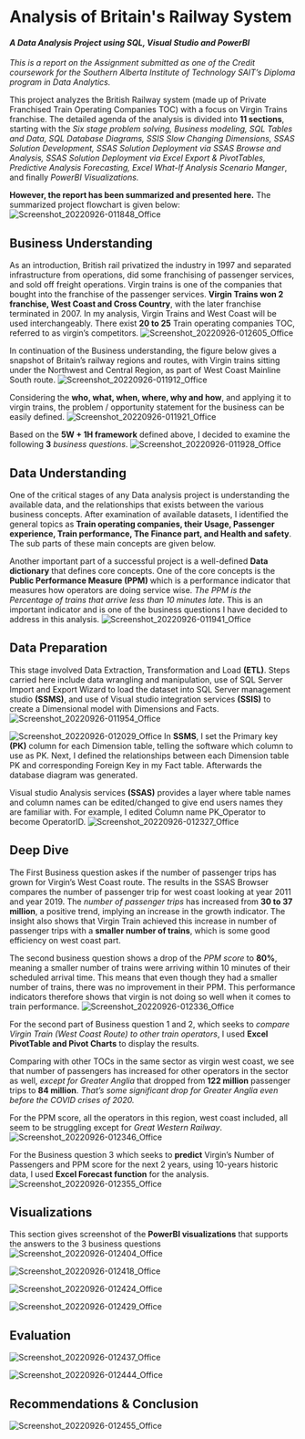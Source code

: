 # Analysis of Britain's Railway System
#### _A Data Analysis Project using SQL, Visual Studio and PowerBI_
_This is a report on the Assignment submitted as one of the Credit coursework for the Southern Alberta Institute of Technology SAIT’s Diploma program in Data Analytics._

This project analyzes the British Railway system (made up of Private Franchised Train Operating Companies TOC) with a focus on Virgin Trains franchise. The detailed agenda of the analysis is divided into **11 sections**, starting with the _Six stage problem solving, Business modeling, SQL Tables and Data, SQL Database Diagrams, SSIS Slow Changing Dimensions, SSAS Solution Development, SSAS Solution Deployment via SSAS Browse and Analysis, SSAS Solution Deployment via Excel Export & PivotTables, Predictive Analysis Forecasting, Excel What-If Analysis Scenario Manger_, and finally _PowerBI Visualizations._ 

**However, the report has been summarized and presented here.** The summarized project flowchart is given below:
![Screenshot_20220926-011848_Office](https://user-images.githubusercontent.com/114383545/192220436-9bac0b47-8553-48e8-b11c-b64f6725ecdf.jpg)

## Business Understanding
As an introduction, British rail privatized the industry in 1997 and separated infrastructure from operations, did some franchising of passenger services, and sold off freight operations. Virgin trains is one of the companies that bought into the franchise of the passenger services. **Virgin Trains won 2 franchise, West Coast and Cross Country**, with the later franchise terminated in 2007. In my analysis, Virgin Trains and West Coast will be used interchangeably.
There exist **20 to 25** Train operating companies TOC, referred to as virgin’s competitors. 
![Screenshot_20220926-012605_Office](https://user-images.githubusercontent.com/114383545/192222080-7cea8ff9-157d-46d9-a15e-3dd98a3fdfea.jpg)

In continuation of the Business understanding, the figure below gives a snapshot of Britain’s railway regions and routes, with Virgin trains sitting under the Northwest and Central Region, as part of West Coast Mainline South route.
![Screenshot_20220926-011912_Office](https://user-images.githubusercontent.com/114383545/192222374-c6d540c4-9bf2-41b7-ae39-88f47426cd3a.jpg) 

Considering the **who, what, when, where, why and how**, and applying it to virgin trains, the problem / opportunity statement for the business can be easily defined.
![Screenshot_20220926-011921_Office](https://user-images.githubusercontent.com/114383545/192222651-ec19a985-5c74-4f9b-8b03-c0022cc66eda.jpg)

Based on the **5W + 1H framework** defined above, I decided to examine the following **3** _business questions_.
![Screenshot_20220926-011928_Office](https://user-images.githubusercontent.com/114383545/192222871-972b5639-8ffd-4bda-8aa4-789bba2bffc1.jpg) 

## Data Understanding
One of the critical stages of any Data analysis project is understanding the available data, and the relationships that exists between the various business concepts. After examination of available datasets, I identified the general topics as **Train operating companies, their Usage, Passenger experience, Train performance, The Finance part, and Health and safety**.  The sub parts of these main concepts are given below.

Another important part of a successful project is a well-defined **Data dictionary** that defines core concepts. One of the core concepts is the **Public Performance Measure (PPM)** which is a performance indicator that measures how operators are doing service wise. _The PPM is the Percentage of trains that arrive less than 10 minutes late_. This is an important indicator and is one of the business questions I have decided to address in this analysis.
![Screenshot_20220926-011941_Office](https://user-images.githubusercontent.com/114383545/192223037-8916be81-5143-4c82-9b76-a22c3e858cc4.jpg) 

## Data Preparation
This stage involved Data Extraction, Transformation and Load **(ETL)**. Steps carried here include data wrangling and manipulation, use of SQL Server Import and Export Wizard to load the dataset into SQL Server management studio **(SSMS)**, and use of Visual studio integration services **(SSIS)** to create a Dimensional model with Dimensions and Facts.
![Screenshot_20220926-011954_Office](https://user-images.githubusercontent.com/114383545/192223152-b61057dc-ebc2-4865-8306-5d4682fe63f0.jpg) 

![Screenshot_20220926-012029_Office](https://user-images.githubusercontent.com/114383545/192223313-ffe3e8fa-701b-4697-9597-b33f4d11e4bf.jpg) 
In **SSMS**, I set the Primary key **(PK)** column for each Dimension table, telling the software which column to use as PK. Next, I defined the relationships between each Dimension table PK and corresponding Foreign Key in my Fact table. Afterwards the database diagram was generated.

Visual studio Analysis services **(SSAS)** provides a layer where table names and column names can be edited/changed to give end users names they are familiar with. For example, I edited Column name PK_Operator to become OperatorID.
![Screenshot_20220926-012327_Office](https://user-images.githubusercontent.com/114383545/192223417-f6149acc-0f2a-4d38-b7d9-32d9abb6d655.jpg) 

## Deep Dive
The First Business question askes if the number of passenger trips has grown for Virgin’s West Coast route. The results in the SSAS Browser compares the number of passenger trip for west coast looking at year 2011 and year 2019.
The _number of passenger trips_ has increased from **30 to 37 million**, a positive trend, implying an increase in the growth indicator. The insight also shows that Virgin Train achieved this increase in number of passenger trips with a **smaller number of trains**, which is some good efficiency on west coast part.

The second business question shows a drop of the _PPM score_ to **80%**, meaning a smaller number of trains were arriving within 10 minutes of their scheduled arrival time. This means that even though they had a smaller number of trains, there was no improvement in their PPM. This performance indicators therefore shows that virgin is not doing so well when it comes to train performance.
![Screenshot_20220926-012336_Office](https://user-images.githubusercontent.com/114383545/192223578-ea4dbecd-0b0f-4388-93ca-d924c7c8c5ca.jpg) 

For the second part of Business question 1 and 2, which seeks to _compare Virgin Train (West Coast Route) to other train operators_, I used **Excel PivotTable and Pivot Charts** to display the results.

Comparing with other TOCs in the same sector as virgin west coast, we see that number of passengers has increased for other operators in the sector as well, _except for Greater Anglia_ that dropped from **122 million** passenger trips to **84 million**. _That’s some significant drop for Greater Anglia even before the COVID crises of 2020._

For the PPM score, all the operators in this region, west coast included, all seem to be struggling except for _Great Western Railway_.
![Screenshot_20220926-012346_Office](https://user-images.githubusercontent.com/114383545/192223767-bbf235c4-6bca-4e8f-a0ba-5645fd65f31a.jpg)

For the Business question 3 which seeks to **predict** Virgin’s Number of Passengers and PPM score for the next 2 years, using 10-years historic data, I used **Excel Forecast function** for the analysis.
![Screenshot_20220926-012355_Office](https://user-images.githubusercontent.com/114383545/192223995-5ca40963-a527-4885-8033-7b29d414b190.jpg) 

## Visualizations
This section gives screenshot of the **PowerBI visualizations** that supports the answers to the 3 business questions
![Screenshot_20220926-012404_Office](https://user-images.githubusercontent.com/114383545/192224130-4fca95fd-4b4e-4aff-802a-85f18e0c3b8b.jpg) 

![Screenshot_20220926-012418_Office](https://user-images.githubusercontent.com/114383545/192224275-4f15ac42-d277-4706-bcb5-ed132c59d516.jpg) 

![Screenshot_20220926-012424_Office](https://user-images.githubusercontent.com/114383545/192224369-494b6350-098e-4249-ad5d-b091b57a4adb.jpg) 

![Screenshot_20220926-012429_Office](https://user-images.githubusercontent.com/114383545/192224449-dc79c50c-5e7e-47ab-8a15-0275ffaeabe0.jpg) 

## Evaluation
![Screenshot_20220926-012437_Office](https://user-images.githubusercontent.com/114383545/192224559-a841b656-c497-4ca2-bf10-55f3a35b3903.jpg) 

![Screenshot_20220926-012444_Office](https://user-images.githubusercontent.com/114383545/192224630-5c3b2bba-145a-4ec9-9b97-28571660ba4e.jpg) 

## Recommendations & Conclusion
![Screenshot_20220926-012455_Office](https://user-images.githubusercontent.com/114383545/192224837-1b2ea799-791c-40eb-8bf9-6a85a9983218.jpg)
